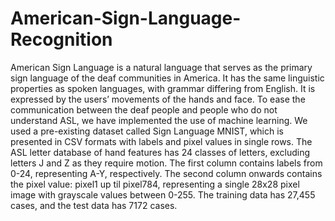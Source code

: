 # American-Sign-Language-Recognition

American Sign Language is a natural language that serves as the primary sign language of the deaf communities in America. It has the same linguistic properties as spoken languages, with grammar differing from English. It is expressed by the users’ movements of the hands and face. To ease the communication between the deaf people and people who do not understand ASL, we have implemented the use of machine learning. We used a pre-existing dataset called Sign Language MNIST, which is presented in CSV formats with labels and pixel values in single rows. The ASL letter database of hand features has 24 classes of letters, excluding letters J and Z as they require motion. The first column contains labels from 0-24, representing A-Y, respectively. The second column onwards contains the pixel value: pixel1 up til pixel784, representing a single 28x28 pixel image with grayscale values between 0-255. The training data has 27,455 cases, and the test data has 7172 cases.
